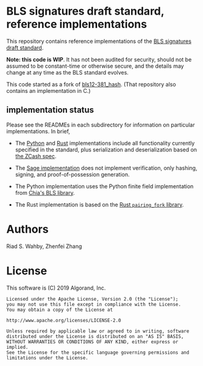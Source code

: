# BLS signatures draft standard, reference implementations

This repository contains reference implementations of the
[BLS signatures draft standard](https://github.com/cfrg/draft-irtf-cfrg-bls-signature).

**Note: this code is WIP**. It has not been audited for security, should
not be assumed to be constant-time or otherwise secure, and the details
may change at any time as the BLS standard evolves.

This code started as a fork of [bls12-381_hash](https://github.com/kwantam/bls12-381_hash).
(That repository also contains an implementation in C.)

## implementation status

Please see the READMEs in each subdirectory for information on particular
implementations. In brief,

- The [Python](python-impl/) and [Rust](rust-impl/)
  implementations include all functionality currently specified in the
  standard, plus serialization and deserialization based on
  [the ZCash spec](https://github.com/zkcrypto/pairing/blob/master/src/bls12_381/README.md).

- The [Sage implementation](sage-impl/) does not implement verification,
  only hashing, signing, and proof-of-possession generation.

- The Python implementation uses the Python finite field implementation
  from [Chia's BLS library](https://github.com/chia-network/bls-signatures).

- The Rust implementation is based on the [Rust `pairing_fork` library](https://github.com/algorand/pairing-fork).

# Authors

Riad S. Wahby, Zhenfei Zhang

# License

This software is (C) 2019 Algorand, Inc.

    Licensed under the Apache License, Version 2.0 (the "License");
    you may not use this file except in compliance with the License.
    You may obtain a copy of the License at

    http://www.apache.org/licenses/LICENSE-2.0

    Unless required by applicable law or agreed to in writing, software
    distributed under the License is distributed on an "AS IS" BASIS,
    WITHOUT WARRANTIES OR CONDITIONS OF ANY KIND, either express or implied.
    See the License for the specific language governing permissions and
    limitations under the License.
